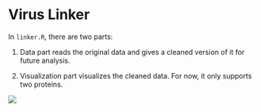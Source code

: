 # Virus Linker

In `linker.R`, there are two parts:

1. Data part reads the original data and gives a cleaned version of it for future analysis.

2. Visualization part visualizes the cleaned data. For now, it only supports two proteins.

![](./initial_try.png)